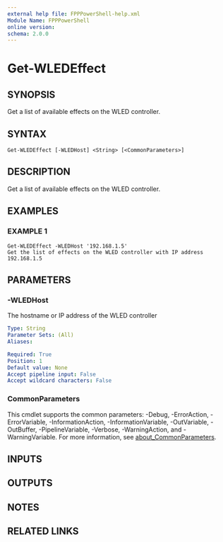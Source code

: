 ```yaml
---
external help file: FPPPowerShell-help.xml
Module Name: FPPPowerShell
online version:
schema: 2.0.0
---
```


# Get-WLEDEffect

## SYNOPSIS
Get a list of available effects on the WLED controller.

## SYNTAX

```
Get-WLEDEffect [-WLEDHost] <String> [<CommonParameters>]
```

## DESCRIPTION
Get a list of available effects on the WLED controller.

## EXAMPLES

### EXAMPLE 1
```
Get-WLEDEffect -WLEDHost '192.168.1.5'
Get the list of effects on the WLED controller with IP address 192.168.1.5
```

## PARAMETERS

### -WLEDHost
The hostname or IP address of the WLED controller

```yaml
Type: String
Parameter Sets: (All)
Aliases:

Required: True
Position: 1
Default value: None
Accept pipeline input: False
Accept wildcard characters: False
```

### CommonParameters
This cmdlet supports the common parameters: -Debug, -ErrorAction, -ErrorVariable, -InformationAction, -InformationVariable, -OutVariable, -OutBuffer, -PipelineVariable, -Verbose, -WarningAction, and -WarningVariable. For more information, see [about_CommonParameters](http://go.microsoft.com/fwlink/?LinkID=113216).

## INPUTS

## OUTPUTS

## NOTES

## RELATED LINKS
